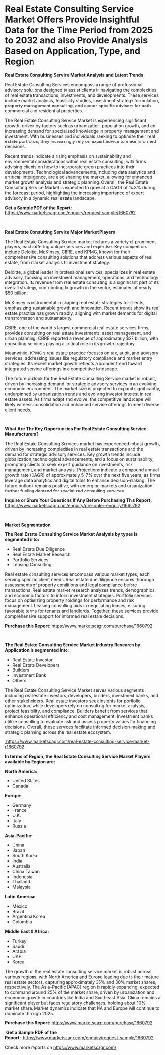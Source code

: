<p><h1>Real Estate Consulting Service Market Offers Provide Insightful Data for the Time Period from 2025 to 2032 and also Provide Analysis Based on Application, Type, and Region</h1></p><p><strong>Real Estate Consulting Service Market Analysis and Latest Trends</strong></p>
<p><p>Real Estate Consulting Services encompass a range of professional advisory solutions designed to assist clients in navigating the complexities of real estate transactions, investments, and developments. These services include market analysis, feasibility studies, investment strategy formulation, property management consulting, and sector-specific advisory for both commercial and residential properties. </p><p>The Real Estate Consulting Service Market is experiencing significant growth, driven by factors such as urbanization, population growth, and an increasing demand for specialized knowledge in property management and investment. With businesses and individuals seeking to optimize their real estate portfolios, they increasingly rely on expert advice to make informed decisions. </p><p>Recent trends indicate a rising emphasis on sustainability and environmental considerations within real estate consulting, with firms advising clients on how to incorporate green practices into their developments. Technological advancements, including data analytics and artificial intelligence, are also shaping the market, allowing for enhanced market growth analysis and strategic planning. Overall, the Real Estate Consulting Service Market is expected to grow at a CAGR of 14.3% during the forecast period, highlighting the increasing importance of expert advisory in a dynamic real estate landscape.</p></p>
<p><strong>Get a Sample PDF of the Report:&nbsp;</strong> <a href="https://www.marketscagr.com/enquiry/request-sample/1660792?utm_campaign=1868&utm_medium=2&utm_source=Github&utm_content=ia&utm_term=10032025&utm_id=real-estate-consulting-service">https://www.marketscagr.com/enquiry/request-sample/1660792</a></p>
<p>&nbsp;</p>
<p><strong>Real Estate Consulting Service Major Market Players</strong></p>
<p><p>The Real Estate Consulting Service market features a variety of prominent players, each offering unique services and expertise. Key competitors include Deloitte, McKinsey, CBRE, and KPMG, known for their comprehensive consulting solutions that address various aspects of real estate, from market analysis to investment strategy.</p><p>Deloitte, a global leader in professional services, specializes in real estate advisory, focusing on investment management, operations, and technology integration. Its revenue from real estate consulting is a significant part of its overall strategy, contributing to growth in the sector, estimated at nearly $50 billion.</p><p>McKinsey is instrumental in shaping real estate strategies for clients, emphasizing sustainable growth and innovation. Recent trends show its real estate practice has grown rapidly, aligning with market demands for digital transformation and sustainability.</p><p>CBRE, one of the world's largest commercial real estate services firms, provides consulting on real estate investments, asset management, and urban planning. CBRE reported a revenue of approximately $27 billion, with consulting services playing a critical role in its growth trajectory.</p><p>Meanwhile, KPMG’s real estate practice focuses on tax, audit, and advisory services, addressing issues like regulatory compliance and market entry strategies. Its recent market growth reflects a broader trend toward integrated service offerings in a competitive landscape.</p><p>The future outlook for the Real Estate Consulting Service market is robust, driven by increasing demand for strategic advisory services in an evolving economic environment. The market size is projected to expand significantly, underpinned by urbanization trends and evolving investor interest in real estate assets. As firms adapt and evolve, the competitive landscape will likely witness consolidation and enhanced service offerings to meet diverse client needs.</p></p>
<p>&nbsp;</p>
<p><strong>What Are The Key Opportunities For Real Estate Consulting Service Manufacturers?</strong></p>
<p><p>The Real Estate Consulting Services market has experienced robust growth, driven by increasing complexities in real estate transactions and the demand for strategic advisory services. Key growth trends include globalization, technological advancements, and a focus on sustainability, prompting clients to seek expert guidance on investments, risk management, and market analysis. Projections indicate a compound annual growth rate (CAGR) of approximately 5-7% over the next five years, as firms leverage data analytics and digital tools to enhance decision-making. The future outlook remains positive, with emerging markets and urbanization further fueling demand for specialized consulting services.</p></p>
<p><strong>Inquire or Share Your Questions If Any Before Purchasing This Report:</strong> <a href="https://www.marketscagr.com/enquiry/pre-order-enquiry/1660792?utm_campaign=1868&utm_medium=2&utm_source=Github&utm_content=ia&utm_term=10032025&utm_id=real-estate-consulting-service">https://www.marketscagr.com/enquiry/pre-order-enquiry/1660792</a></p>
<p>&nbsp;</p>
<p><strong>Market Segmentation</strong></p>
<p><strong>The Real Estate Consulting Service Market Analysis by types is segmented into:</strong></p>
<p><ul><li>Real Estate Due Diligence</li><li>Real Estate Market Research</li><li>Portfolio Services</li><li>Leasing Consulting</li></ul></p>
<p><p>Real estate consulting services encompass various market types, each serving specific client needs. Real estate due diligence ensures thorough assessments of property conditions and legal compliance before transactions. Real estate market research analyzes trends, demographics, and economic factors to inform investment strategies. Portfolio services focus on optimizing property holdings for performance and risk management. Leasing consulting aids in negotiating leases, ensuring favorable terms for tenants and landlords. Together, these services provide comprehensive support for informed real estate decisions.</p></p>
<p><strong>Purchase this Report:&nbsp;</strong><a href="https://www.marketscagr.com/purchase/1660792?utm_campaign=1868&utm_medium=2&utm_source=Github&utm_content=ia&utm_term=10032025&utm_id=real-estate-consulting-service">https://www.marketscagr.com/purchase/1660792</a></p>
<p>&nbsp;</p>
<p><strong>The Real Estate Consulting Service Market Industry Research by Application is segmented into:</strong></p>
<p><ul><li>Real Estate Investor</li><li>Real Estate Developers</li><li>Builders</li><li>Investment Bank</li><li>Others</li></ul></p>
<p><p>The Real Estate Consulting Service Market serves various segments including real estate investors, developers, builders, investment banks, and other stakeholders. Real estate investors seek insights for portfolio optimization, while developers rely on consulting for market analysis, project feasibility, and compliance. Builders benefit from services that enhance operational efficiency and cost management. Investment banks utilize consulting to evaluate risk and assess property values for financing decisions. Overall, these services facilitate informed decision-making and strategic planning across the real estate ecosystem.</p></p>
<p><a href="https://www.marketscagr.com/real-estate-consulting-service-market-r1660792?utm_campaign=1868&utm_medium=2&utm_source=Github&utm_content=ia&utm_term=10032025&utm_id=real-estate-consulting-service">&nbsp;https://www.marketscagr.com/real-estate-consulting-service-market-r1660792</a></p>
<p><strong>In terms of Region, the Real Estate Consulting Service Market Players available by Region are:</strong></p>
<p>
    <p> <strong> North America: </strong>
        <ul>
            <li>United States</li>
            <li>Canada</li>
        </ul>
        </p> 
    <p> <strong> Europe: </strong>
        <ul>
            <li>Germany</li>
            <li>France</li>
            <li>U.K.</li>
            <li>Italy</li>
            <li>Russia</li>
        </ul>
        </p> 
    <p> <strong> Asia-Pacific: </strong>
        <ul>
            <li>China</li>
            <li>Japan</li>
            <li>South Korea</li>
            <li>India</li>
            <li>Australia</li>
            <li>China Taiwan</li>
            <li>Indonesia</li>
            <li>Thailand</li>
            <li>Malaysia</li>
        </ul>
        </p> 
    <p> <strong> Latin America: </strong>
        <ul>
            <li>Mexico</li>
            <li>Brazil</li>
            <li>Argentina Korea</li>
            <li>Colombia</li>
        </ul>
        </p> 
    <p> <strong> Middle East & Africa: </strong>
        <ul>
            <li>Turkey</li>
            <li>Saudi</li>
            <li>Arabia</li>
            <li>UAE</li>
            <li>Korea</li>
        </ul>
    </p>
    </p>
<p><p>The growth of the real estate consulting service market is robust across various regions, with North America and Europe leading due to their mature real estate sectors, capturing approximately 35% and 30% market shares, respectively. The Asia-Pacific (APAC) region is rapidly expanding, expected to command around 25% of the market share, driven by urbanization and economic growth in countries like India and Southeast Asia. China remains a significant player but faces regulatory challenges, holding about 10% market share. Market dynamics indicate that NA and Europe will continue to dominate through 2025.</p></p>
<p><strong>Purchase this Report: </strong><a href="https://www.marketscagr.com/purchase/1660792?utm_campaign=1868&utm_medium=2&utm_source=Github&utm_content=ia&utm_term=10032025&utm_id=real-estate-consulting-service">https://www.marketscagr.com/purchase/1660792</a></p>
<p>&nbsp;<strong>Get a Sample PDF of the Report:&nbsp;&nbsp;</strong><a href="https://www.marketscagr.com/enquiry/request-sample/1660792?utm_campaign=1868&utm_medium=2&utm_source=Github&utm_content=ia&utm_term=10032025&utm_id=real-estate-consulting-service">https://www.marketscagr.com/enquiry/request-sample/1660792</a></p>
<p><strong></strong></p>
<p>Check more reports on <a href="https://www.marketscagr.com/?utm_campaign=1868&utm_medium=2&utm_source=Github&utm_content=ia&utm_term=10032025&utm_id=real-estate-consulting-service">https://www.marketscagr.com/</a></p>